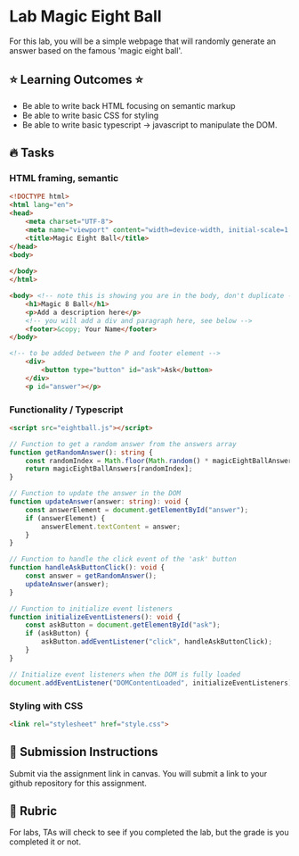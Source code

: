# Lab Magic Eight Ball

For this lab, you will be a simple webpage that will randomly generate an answer based on the famous 'magic eight ball'. 

## :star: Learning Outcomes :star:
* Be able to write back HTML focusing on semantic markup
* Be able to write basic CSS for styling
* Be able to write basic typescript -> javascript to manipulate the DOM. 


## :fire: Tasks

### HTML framing, semantic  

```html
<!DOCTYPE html>
<html lang="en">
<head>
    <meta charset="UTF-8">
    <meta name="viewport" content="width=device-width, initial-scale=1.0">
    <title>Magic Eight Ball</title>
</head>
<body>
    
</body>
</html>
```


```html
<body> <!-- note this is showing you are in the body, don't duplicate -->
    <h1>Magic 8 Ball</h1>
    <p>Add a description here</p>
    <!-- you will add a div and paragraph here, see below -->
    <footer>&copy; Your Name</footer>
</body>
```

```html
<!-- to be added between the P and footer element -->
    <div>    
        <button type="button" id="ask">Ask</button>
    </div>
    <p id="answer"></p>
```

### Functionality / Typescript
```html
<script src="eightball.js"></script>
```

```ts
// Function to get a random answer from the answers array
function getRandomAnswer(): string {
    const randomIndex = Math.floor(Math.random() * magicEightBallAnswers.length);
    return magicEightBallAnswers[randomIndex];
}

// Function to update the answer in the DOM
function updateAnswer(answer: string): void {
    const answerElement = document.getElementById("answer");
    if (answerElement) {
        answerElement.textContent = answer;
    }
}

// Function to handle the click event of the 'ask' button
function handleAskButtonClick(): void {
    const answer = getRandomAnswer();
    updateAnswer(answer);
}

// Function to initialize event listeners
function initializeEventListeners(): void {
    const askButton = document.getElementById("ask");
    if (askButton) {
        askButton.addEventListener("click", handleAskButtonClick);
    }
}
```

```ts
// Initialize event listeners when the DOM is fully loaded
document.addEventListener("DOMContentLoaded", initializeEventListeners);
```


### Styling with CSS

```html
<link rel="stylesheet" href="style.css">
```


## 🚨 Submission Instructions

Submit via the assignment link in canvas. You will submit a link to your github repository for this assignment.  

## :memo: Rubric

For labs, TAs will check to see if you completed the lab, but the grade is you completed it or not. 
